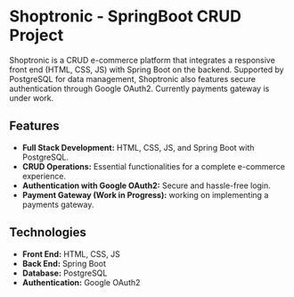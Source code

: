 # Shoptronic - SpringBoot CRUD Project

Shoptronic is a CRUD e-commerce platform that integrates a responsive front end (HTML, CSS, JS) with Spring Boot on the backend. Supported by PostgreSQL for data management, Shoptronic also features secure authentication through Google OAuth2. Currently payments gateway is under work.

## Features

- **Full Stack Development:** HTML, CSS, JS, and Spring Boot with PostgreSQL.
- **CRUD Operations:** Essential functionalities for a complete e-commerce experience.
- **Authentication with Google OAuth2:** Secure and hassle-free login.
- **Payment Gateway (Work in Progress):** working on implementing a payments gateway.

## Technologies

- **Front End:** HTML, CSS, JS
- **Back End:** Spring Boot
- **Database:** PostgreSQL
- **Authentication:** Google OAuth2
